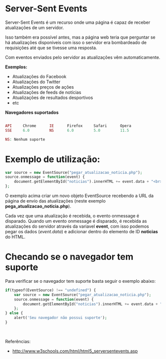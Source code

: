 # Server-Sent Events

Server-Sent Events é um recurso onde uma página é capaz de receber atualizações de um servidor.

Isso também era possível antes, mas a página web teria que perguntar se há atualizações disponíveis 
com isso o servidor era bombardeado de requisições até que se tivesse uma resposta.

Com eventos enviados pelo servidor as atualizações vêm automaticamente.

**Exemplos:** 

* Atualizações do Facebook 
* Atualizações do Twitter
* Atualizações preços de ações
* Atualizações de feeds de notícias
* Atualizações de resultados desportivos
* etc

**Navegadores suportados**

```php

API     Chrome      IE      Firefox     Safari      Opera
SSE     6.0         NS      6.0         5.0         11.5

NS: Nenhum suporte
```


# Exemplo de utilização:


```php
var source = new EventSource("pegar_atualizacao_noticia.php");
source.onmessage = function(event) {
    document.getElementById("noticias").innerHTML += event.data + "<br>";
};
```

O exemplo acima criar um novo objeto EventSource recebendo a URL da página de 
envio das atualizações (neste exemplo **pega_atualizacao_noticia.php**).

Cada vez que uma atualização é recebida, o evento onmessage é disparado.
Quando um evento onmessage é disparado, é recebida as atualizações do servidor através 
da variavel **event**, com isso podemos pegar os dados (*event.data*) e adicionar 
dentro do elemento de ID **noticias** do HTML.

# Checando se o navegador tem suporte

Para verificar se o navegador tem suporte basta seguir o exemplo abaixo:

```php
if(typeof(EventSource) !== "undefined") {
    var source = new EventSource("pegar_atualizacao_noticia.php");
    source.onmessage = function(event) {
        document.getElementById("noticias").innerHTML += event.data + "<br>";
    };
} else {
    alert('Seu navegador não possui suporte');
} 
```

<br />


Referências:

* http://www.w3schools.com/html/html5_serversentevents.asp
